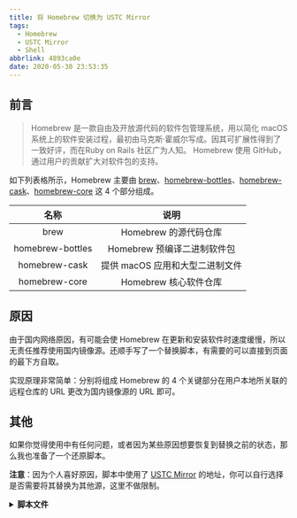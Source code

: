 ```yaml
---
title: 将 Homebrew 切换为 USTC Mirror
tags:
  - Homebrew
  - USTC Mirror
  - Shell
abbrlink: 4893ca0e
date: 2020-05-30 23:53:35
---
```


## 前言

> Homebrew 是一款自由及开放源代码的软件包管理系统，用以简化 macOS 系统上的软件安装过程，最初由马克斯·霍威尔写成。因其可扩展性得到了一致好评，而在Ruby on Rails 社区广为人知。 Homebrew 使用 GitHub，通过用户的贡献扩大对软件包的支持。

如下列表格所示，Homebrew 主要由 [brew][]、[homebrew-bottles][]、[homebrew-cask][]、[homebrew-core][] 这 4 个部分组成。

| 名称 | 说明 |
| :----: | :----: |
| brew | Homebrew 的源代码仓库 |
| homebrew-bottles | Homebrew 预编译二进制软件包 |
| homebrew-cask |	提供 macOS 应用和大型二进制文件 |
| homebrew-core |	Homebrew 核心软件仓库 |

## 原因

由于国内网络原因，有可能会使 Homebrew 在更新和安装软件时速度缓慢，所以无责任推荐使用国内镜像源。还顺手写了一个替换脚本，有需要的可以直接到页面的最下方自取。

实现原理非常简单：分别将组成 Homebrew 的 4 个关键部分在用户本地所关联的远程仓库的 URL 更改为国内镜像源的 URL 即可。

## 其他

如果你觉得使用中有任何问题，或者因为某些原因想要恢复到替换之前的状态，那么我也准备了一个还原脚本。

**注意**：因为个人喜好原因，脚本中使用了 [USTC Mirror][] 的地址，你可以自行选择是否需要将其替换为其他源，这里不做限制。

<details>
  <summary>
    <strong>脚本文件</strong>
  </summary>

  [替换][]

  - - -

  [还原][]
</details>

[brew]: <https://github.com/Homebrew/brew> "Homebrew repository"

[homebrew-bottles]: <https://github.com/Homebrew/homebrew-bottles> "homebrew-bottles repository"

[homebrew-cask]: <https://github.com/Homebrew/homebrew-cask> "homebrew-cask repository"

[homebrew-core]: <https://github.com/Homebrew/homebrew-core> "homebrew-core repository"

[USTC Mirror]: <http://mirrors.ustc.edu.cn/> "中国科学技术大学镜像源"

[替换]: <https://gist.githubusercontent.com/liby/3d5091bb811b2d3f537bf64b6fc2b19f/raw/replace.sh> "替换脚本"

[还原]: <https://gist.githubusercontent.com/liby/3d5091bb811b2d3f537bf64b6fc2b19f/raw/restore.sh> "还原脚本"